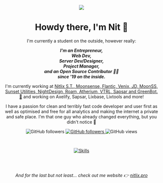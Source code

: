 
<p align="center">
    <img src="https://static.nitlix.pro/github_main.png" align="center" />
</p>

<center>
<h1 align="center">Howdy there, I'm Nit 🤯</h1>
<p align="center" style="max-width: 40rem">I'm currently a student on the outside, however really:</p>


<p align="center" style="max-width: 40rem">
<i><b>I'm an Entrepreneur, <br />Web Dev, <br />Server Dev/Designer, <br />Project Manager, <br />and an Open Source Contributor 💛🔥 <br />since '19 on the inside.</b></i>
</p>


<p align="center" style="max-width: 50rem">
I'm currently working at <a href="https://nitlix.pro" target=_blank>Nitlix S.T., Moonsense, Flantic, Venix, JD, MoonSS, Sunset Utilities, NightDesign, Roam, Atherium, VTRL, Sapsar and GreenBot. 🥳</a> and working on Axelify, Sapsar, Lixbase, Lixtools and more!
</p>

<p align="center" style="max-width: 50rem">
I have a passion for clean and terribly fast code developer and user first as well as optimised and free for all analytics and making the internet a private and safe place. I'm that one guy who already changed everything, but you didn't notice 🤯
</p>



<p align="center">
    <img alt="GitHub followers" src="https://img.shields.io/github/followers/nitlix">
    <a href="https://nitlix.pro">
        <img alt="GitHub followers" src="https://img.shields.io/badge/My-website-green">
    </a>
    <img alt="GitHub views" src="https://komarev.com/ghpvc/?username=nitlix&label=PROFILE+VIEWS&color=blueviolet">
</p>

<br />

  
<p align="center">
    <a href="https://nitlix.pro" target="_blank">
        <img alt="Skills" src="https://skillicons.dev/icons?i=ts,nextjs,react,html,css,py,md,nodejs,git,express,flask,bots,vscode,svg,discord,github,linux,cloudflare,js,postgres,vercel,sass,&perline=11">
    </a>
</p>


<br />
<br />
<p align="center" style="max-width: 50rem; font-style: italic;">And for the last but not least... check out me website 👉 <a href="https://www.nitlix.pro" target="_blank">nitlix.pro</a></p>
<br />

